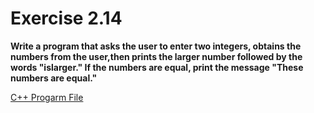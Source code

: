 # Exercise 2.14

**Write a program that asks the user to enter two integers, obtains the numbers from the user,then prints the larger number followed by the words "islarger." If the numbers are equal, print the message "These numbers are equal."**

[C++ Progarm File](p02_14.cpp)
